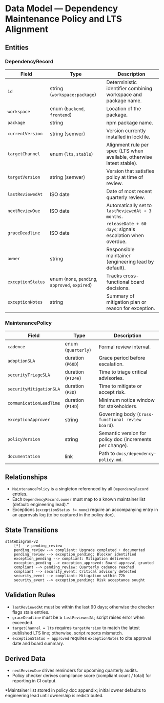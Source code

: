 # Data Model — Dependency Maintenance Policy and LTS Alignment

## Entities

### DependencyRecord
| Field | Type | Description |
|-------|------|-------------|
| `id` | string (`workspace:package`) | Deterministic identifier combining workspace and package name. |
| `workspace` | enum (`backend`, `frontend`) | Location of the package. |
| `package` | string | npm package name. |
| `currentVersion` | string (semver) | Version currently installed in lockfile. |
| `targetChannel` | enum (`lts`, `stable`) | Alignment rule per spec (LTS when available, otherwise latest stable). |
| `targetVersion` | string (semver) | Version that satisfies policy at time of review. |
| `lastReviewedAt` | ISO date | Date of most recent quarterly review. |
| `nextReviewDue` | ISO date | Automatically set to `lastReviewedAt + 3 months`. |
| `graceDeadline` | ISO date | `releaseDate + 60 days`; signals escalation when overdue. |
| `owner` | string | Responsible maintainer (engineering lead by default). |
| `exceptionStatus` | enum (`none`, `pending`, `approved`, `expired`) | Tracks cross-functional board decisions. |
| `exceptionNotes` | string | Summary of mitigation plan or reason for exception. |

### MaintenancePolicy
| Field | Type | Description |
|-------|------|-------------|
| `cadence` | enum (`quarterly`) | Formal review interval. |
| `adoptionSLA` | duration (`P60D`) | Grace period before escalation. |
| `securityTriageSLA` | duration (`PT24H`) | Time to triage critical advisories. |
| `securityMitigationSLA` | duration (`P3D`) | Time to mitigate or accept risk. |
| `communicationLeadTime` | duration (`P14D`) | Minimum notice window for stakeholders. |
| `exceptionApprover` | string | Governing body (`Cross-functional review board`). |
| `policyVersion` | string | Semantic version for policy doc (increments per change). |
| `documentation` | link | Path to `docs/dependency-policy.md`. |

## Relationships
- `MaintenancePolicy` is a singleton referenced by all `DependencyRecord` entries.
- Each `DependencyRecord.owner` must map to a known maintainer list (default: engineering lead).*
- Exceptions (`exceptionStatus != none`) require an accompanying entry in an approvals log (to be captured in the policy doc).

## State Transitions
```mermaid
stateDiagram-v2
    [*] --> pending_review
    pending_review --> compliant: Upgrade completed + documented
    pending_review --> exception_pending: Blocker identified
    exception_pending --> compliant: Mitigation delivered
    exception_pending --> exception_approved: Board approval granted
    compliant --> pending_review: Quarterly cadence reached
    compliant --> security_event: Critical advisory detected
    security_event --> compliant: Mitigation within 72h
    security_event --> exception_pending: Risk acceptance sought
```

## Validation Rules
- `lastReviewedAt` must be within the last 90 days; otherwise the checker flags stale entries.
- `graceDeadline` must be ≥ `lastReviewedAt`; script raises error when exceeded.
- `targetChannel = lts` requires `targetVersion` to match the latest published LTS line; otherwise, script reports mismatch.
- `exceptionStatus = approved` requires `exceptionNotes` to cite approval date and board summary.

## Derived Data
- `nextReviewDue` drives reminders for upcoming quarterly audits.
- Policy checker derives compliance score (compliant count / total) for reporting in CI output.

*Maintainer list stored in policy doc appendix; initial owner defaults to engineering lead until ownership is redistributed.
